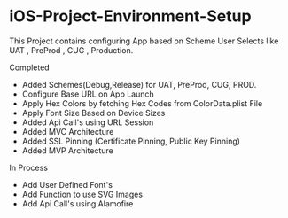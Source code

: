 # iOS-Project-Environment-Setup
This Project contains configuring App based on Scheme User Selects like UAT , PreProd , CUG , Production.

Completed
- Added Schemes(Debug,Release) for UAT, PreProd, CUG, PROD.
- Configure Base URL on App Launch
- Apply Hex Colors by fetching Hex Codes from ColorData.plist File
- Apply Font Size Based on Device Sizes
- Added Api Call's using URL Session
- Added MVC Architecture
- Added SSL Pinning (Certificate Pinning, Public Key Pinning)
- Added MVP Architecture

In Process
- Add User Defined Font's
- Add Function to use SVG Images
- Add Api Call's using Alamofire
